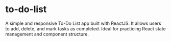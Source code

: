 # to-do-list
A simple and responsive To-Do List app built with ReactJS. It allows users to add, delete, and mark tasks as completed. Ideal for practicing React state management and component structure.
